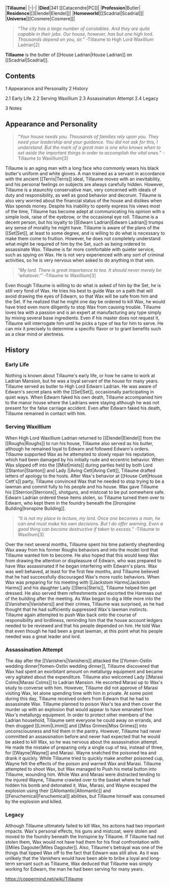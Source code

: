 |**Tillaume**|
|-|-|
|**Died**|341 [[Catacendre\|PC]]|
|**Profession**|Butler|
|**Residence**|[[Elendel\|Elendel]]|
|**Homeworld**|[[Scadrial\|Scadrial]]|
|**Universe**|[[Cosmere\|Cosmere]]|

>“*The city has a large number of constables. And they are quite capable in their jobs. Our house, however, has but one high lord. Thousands depend on you, sir.*”
\-Tillaume to High Lord Waxillium Ladrian[2]


**Tillaume** is the butler of [[House Ladrian\|House Ladrian]] on [[Scadrial\|Scadrial]].

## Contents

1 Appearance and Personality
2 History

2.1 Early Life
2.2 Serving Waxillium
2.3 Assassination Attempt
2.4 Legacy


3 Notes


## Appearance and Personality
>“*Your house needs you. Thousands of families rely upon you. They need your leadership and your guidance. You did not ask for this, I understand. But the mark of a great man is one who knows when to set aside the important things in order to accomplish the vital ones.*”
\-Tillaume to Waxillium[3]


Tillaume is an aging man with a long face who commonly wears his black butler's uniform and white gloves. A man trained as a servant in accordance with the ancient [[Terris\|Terris]] ideal, Tillaume moves with an inevitability, and his personal feelings on subjects are always carefully hidden. However, Tillaume is a staunchly conservative man, very concerned with ideals of duty and responsibility, as well as good behavior and decorum. Tillaume is also very worried about the financial status of the house and dislikes when Wax spends money. Despite his inability to openly express his views most of the time, Tillaume has become adept at communicating his opinion with a simple look, raise of the eyebrow, or the occasional eye roll.
Tillaume is a decent person, but his loyalty to [[Edwarn Ladrian\|Edwarn Ladrian]] trumps any sense of morality he might have. Tillaume is aware of the plans of the [[Set\|Set]], at least to some degree, and is willing to do what is necessary to make them come to fruition. However, he does not completely understand what might be required of him by the Set, such as being ordered to assassinate Wax. Tillaume is far more comfortable with quieter service, such as spying on Wax. He is not very experienced with any sort of criminal activities, so he is very nervous when asked to do anything in that vein.

>“*My lord. There is great importance to tea. It should never merely be 'whatever.'*”
\-Tillaume to Waxillium[3]

Even though Tillaume is willing to do what is asked of him by the Set, he is still very fond of Wax. He tries his best to guide Wax on a path that will avoid drawing the eyes of Edwarn, so that Wax will be safe from him and the Set. If he realized that he might one day be ordered to kill Wax, he would have tried even more diligently to stop Wax from causing trouble.
Tillaume loves tea with a passion and is an expert at manufacturing any type simply by mixing several base ingredients. Even if his master does not request it, Tillaume will interrogate him until he picks a type of tea for him to serve. He can mix it precisely to determine a specific flavor or to grant benefits such as a clear mind or alertness.

## History
### Early Life
Nothing is known about Tillaume's early life, or how he came to work at Ladrian Mansion, but he was a loyal servant of the house for many years. Tillaume served as butler to High Lord Edwarn Ladrian. He was aware of Edwarn's secret plans with the [[Set\|Set]], occasionally participating in quiet ways. When Edwarn faked his own death, Tillaume accompanied him to the manor house where the Ladrians were staying although he was not present for the false carriage accident. Even after Edwarn faked his death, Tillaume remained in contact with him.

### Serving Waxillium
When High Lord Waxillium Ladrian returned to [[Elendel\|Elendel]] from the [[Roughs\|Roughs]] to run his house, Tillaume also served as his butler, although he remained loyal to Edwarn and followed Edwarn's orders. Tillaume supported Wax as he attempted to slowly repair his reputation, which had been damaged by his initially rude and eccentric behavior. When Wax slipped off into the [[Mist\|mists]] during parties held by both Lord [[Stanton\|Stanton]] and Lady [[Aving Cett\|Aving Cett]], Tillaume drafted letters of apology to the hosts. After Wax's behavior at [[House Cett\|House Cett's]] party, Tillaume convinced Wax that he needed to stop trying to be a lawman and commit fully to his people and his house. Wax gave Tillaume his [[Sterrion\|Sterrions]], shotguns, and mistcoat to be put somewhere safe. Edwarn Ladrian ordered these items stolen, so Tillaume turned them over to Edwarn, who kept them in the foundry beneath the [[Ironspine Building\|Ironspine Building]].

>“*It is not my place to lecture, my lord. Once one becomes a man, he can and must make his own decisions. But I do offer warning. Even a good thing can become destructive if taken to excess.*”
\-Tillaume to Waxillium[3]

Over the next several months, Tillaume spent his time patiently shepherding Wax away from his former Roughs behaviors and into the model lord that Tillaume wanted him to become. He also hoped that this would keep Wax from drawing the attention or displeasure of Edwarn, who was prepared to have Wax assassinated if he began interfering with Edwarn's plans. Wax was well behaved, at least for the first few months, and Tillaume believed that he had successfully discouraged Wax's more rustic behaviors. When Wax was preparing for his meeting with [[Jackstom Harms\|Jackstom Harms]] and his daughter Lady [[Steris\|Steris]], Tillaume helped him get dressed. He also served them refreshments and escorted the Harmses out of the building after the meeting.
As Wax began to dig a little more into the [[Vanishers\|Vanishers]] and their crimes, Tillaume was surprised, as he had thought that he had sufficiently suppressed Wax's lawman instincts. Tillaume again attempted to push Wax back onto the course of responsibility and lordliness, reminding him that the house account ledgers needed to be reviewed and that his people depended on him. He told Wax that even though he had been a great lawman, at this point what his people needed was a great leader and lord.

### Assassination Attempt
The day after the [[Vanishers\|Vanishers]] attacked the [[Yomen-Ostlin wedding dinner\|Yomen-Ostlin wedding dinner]], Tillaume discovered that Wax had spent an exorbitant amount on metallurgy equipment and became very agitated about the expenditure. Tillaume also welcomed Lady [[Marasi Colms\|Marasi Colms]] to Ladrian Mansion. He escorted Marasi up to Wax's study to converse with him. However, Tillaume did not approve of Marasi visiting Wax, let alone spending time with him in private. At some point during this day, Tillaume received orders from Edwarn that he had to assassinate Wax. Tillaume planned to poison Wax's tea and then cover the murder up with an explosion that would appear to have emanated from Wax's metallurgy equipment. In order to protect other members of the Ladrian household, Tillaume sent everyone he could away on errands, and then drugged [[Limmi\|Limmi]] and [[Miss Grimes\|Miss Grimes]] into unconsciousness and hid them in the pantry.
However, Tillaume had never committed an assassination before and never had expected that he would be asked to kill Wax, so he was nervous about the assassination attempt. He made the mistake of preparing only a single cup of tea, instead of three, for [[Wayne\|Wayne]] and Marasi. Wayne snatched the poisoned tea and drank it quickly. While Tillaume tried to quickly make another poisoned cup, Wayne felt the effects of the poison and warned Wax and Marasi. Tillaume attempted to shoot Wax, but Wax managed to Push his metal button into Tillaume, wounding him. While Wax and Marasi were distracted tending to the injured Wayne, Tillaume crawled over to the basket where he had hidden his bomb and detonated it. Wax, Marasi, and Wayne escaped the explosion using their [[Allomantic\|Allomantic]] and [[Feruchemical\|Feruchemical]] abilities, but Tillaume himself was consumed by the explosion and killed.

### Legacy
Although Tillaume ultimately failed to kill Wax, his actions had two important impacts. Wax's personal effects, his guns and mistcoat, were stolen and moved to the foundry beneath the Ironspine by Tillaume. If Tillaume had not stolen them, Wax would not have had them for his final confrontation with [[Miles Dagouter\|Miles Dagouter]]. Also, Tillaume's betrayal was one of the things that tipped Wax off to the fact that Edwarn was still alive. As it was unlikely that the Vanishers would have been able to bribe a loyal and long-term servant such as Tillaume, Wax deduced that Tillaume was simply working for Edwarn, the man he had been serving for many years.



https://coppermind.net/wiki/Tillaume